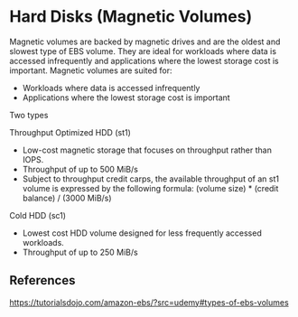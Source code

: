# Hard Disks (Magnetic Volumes)

Magnetic volumes are backed by magnetic drives and are the oldest and slowest type of EBS volume. They are ideal for workloads where data is accessed infrequently and applications where the lowest storage cost is important. Magnetic volumes are suited for:

- Workloads where data is accessed infrequently
- Applications where the lowest storage cost is important

Two types

Throughput Optimized HDD (st1)
- Low-cost magnetic storage that focuses on throughput rather than IOPS.
- Throughput of up to 500 MiB/s
- Subject to throughput credit carps, the available throughput of an st1 volume is expressed by the following formula: (volume size) * (credit balance) / (3000 MiB/s)


Cold HDD (sc1)
- Lowest cost HDD volume designed for less frequently accessed workloads.
- Throughput of up to 250 MiB/s

## References

https://tutorialsdojo.com/amazon-ebs/?src=udemy#types-of-ebs-volumes